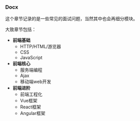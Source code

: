 ### Docx

这个章节记录的是一些常见的面试问题，当然其中也会再细分模块。

大致章节包括：

- **前端基础**
  - HTTP/HTML/游览器
  - CSS
  - JavaScript
- **前端核心**
  - 服务端编程
  - Ajax
  - 移动端web开发
- **前端进阶**
  - 前端工程化
  - Vue框架
  - React框架
  - Angular框架